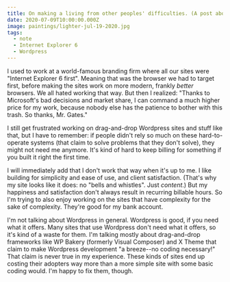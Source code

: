 ```yaml
---
title: On making a living from other peoples' difficulties. (A post about Wordpress and Internet Explorer 6.)
date: 2020-07-09T10:00:00.000Z
image: paintings/lighter-jul-19-2020.jpg
tags:
  - note
  - Internet Explorer 6
  - Wordpress
---
```


I used to work at a world-famous branding firm where all our sites were "Internet Explorer 6 first". Meaning that was the browser we had to target first, before making the sites work on more modern, frankly _better_ browsers. We all hated working that way. But then I realized: "Thanks to Microsoft's bad decisions and market share, I can command a much higher price for my work, because nobody else has the patience to bother with this trash. So thanks, Mr. Gates."

I still get frustrated working on drag-and-drop Wordpress sites and stuff like that, but I have to remember: if people didn't rely so much on these hard-to-operate systems (that claim to solve problems that they don't solve), they might not need me anymore. It's kind of hard to keep billing for something if you built it right the first time.

I will immediately add that I don't work that way when it's up to me. I like building for simplicity and ease of use, and client satisfaction. (That's why my site looks like it does: no "bells and whistles". Just _content_.) But my happiness and satisfaction don't always result in recurring billable hours. So I'm trying to also enjoy working on the sites that have complexity for the sake of complexity. They're good for my bank account.

I'm not talking about Wordpress in general. Wordpress is good, if you need what it offers. Many sites that use Wordpress don't need what it offers, so it's kind of a waste for them. I'm talking mostly about drag-and-drop frameworks like WP Bakery (formerly Visual Composer) and X Theme that claim to make Wordpress development "a breeze--no coding necessary!" That claim is never true in my experience. These kinds of sites end up costing their adopters way more than a more simple site with some basic coding would. I'm happy to fix them, though.
